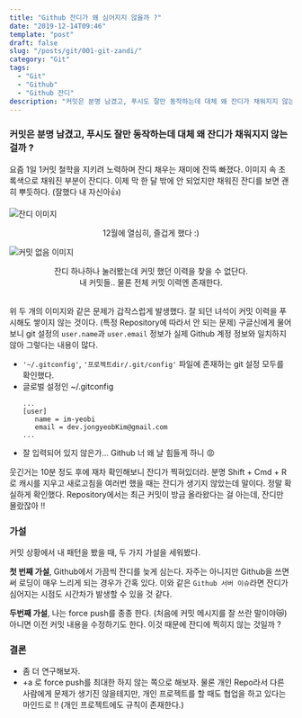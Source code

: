 ```yaml
---
title: "Github 잔디가 왜 심어지지 않을까 ?"
date: "2019-12-14T09:46"
template: "post"
draft: false
slug: "/posts/git/001-git-zandi/"
category: "Git"
tags:
  - "Git"
  - "Github"
  - "Github 잔디"
description: "커밋은 분명 남겼고, 푸시도 잘만 동작하는데 대체 왜 잔디가 채워지지 않는걸까?"
---
```


### 커밋은 분명 남겼고, 푸시도 잘만 동작하는데 대체 왜 잔디가 채워지지 않는걸까 ?

요즘 1일 1커밋 철학을 지키려 노력하며 잔디 채우는 재미에 잔뜩 빠졌다. 이미지 속 초록색으로 채워진 부분이 잔디다. 이제 막 한 달 밖에 안 되었지만 채워진 잔디를 보면 괜히 뿌듯하다. (잘했다 내 자신아👍)

![잔디 이미지](/media/04-git-zandi-1.png)
<center>12월에 열심히, 즐겁게 했다 :)</center>

![커밋 없음 이미지](/media/04-git-zandi-2.png)
<center>잔디 하나하나 눌러봤는데 커밋 했던 이력을 찾을 수 없단다.<br />내 커밋들.. 물론 전체 커밋 이력엔 존재한다.</center>

<br />

위 두 개의 이미지와 같은 문제가 갑작스럽게 발생했다. 잘 되던 녀석이 커밋 이력을 푸시해도 쌓이지 않는 것이다. (특정 Repository에 따라서 안 되는 문제) 구글신에게 물어보니 git 설정의 `user.name`과 `user.email` 정보가 실제 Github 계정 정보와 일치하지 않아 그렇다는 내용이 많다.
- `'~/.gitconfig'`, `'프로젝트dir/.git/config'` 파일에 존재하는 git 설정 모두를 확인했다.
- 글로벌 설정인 ~/.gitconfig
     ```shell
     ...
     [user]
        name = im-yeobi
        email = dev.jongyeobKim@gmail.com
     ...
     ```
- 잘 입력되어 있지 않은가... Github 너 왜 날 힘들게 하니 😡

웃긴거는 10분 정도 후에 재차 확인해보니 잔디가 찍혀있더라. 분명 Shift + Cmd + R로 캐시를 지우고 새로고침을 여러번 했을 때는  잔디가 생기지 않았는데 말이다. 정말 확실하게 확인했다. Repository에서는 최근 커밋이 방금 올라왔다는 걸 아는데, 잔디만 몰랐잖아 !!

### 가설
커밋 상황에서 내 패턴을 봤을 때, 두 가지 가설을 세워봤다.

**첫 번째 가설**, Github에서 가끔씩 잔디를 늦게 심는다. 자주는 아니지만 Github을 쓰면써 로딩이 매우 느리게 되는 경우가 간혹 있다. 이와 같은 `Github 서버 이슈`라면 잔디가 심어지는 시점도 시간차가 발생할 수 있을 것 같다.

**두번째 가설**, 나는 force push를 종종 한다. (처음에 커밋 메시지를 잘 쓰란 말이야😿) 아니면 이전 커밋 내용을 수정하기도 한다. 이것 때문에 잔디에 찍히지 않는 것일까 ?

### 결론
- 좀 더 연구해보자.
- +a 로 force push를 최대한 하지 않는 쪽으로 해보자. 물론 개인 Repo라서 다른 사람에게 문제가 생기진 않을테지만, 개인 프로젝트를 할 때도 협업을 하고 있다는 마인드로 !! (개인 프로젝트에도 규칙이 존재한다.)
